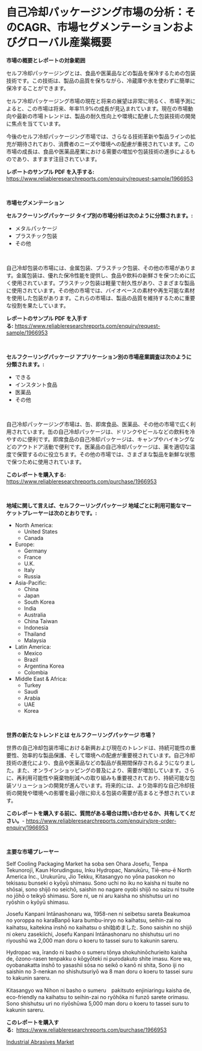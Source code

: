 <p><h1>自己冷却パッケージング市場の分析：そのCAGR、市場セグメンテーションおよびグローバル産業概要</h1></p><p><strong>市場の概要とレポートの対象範囲</strong></p>
<p><p>セルフ冷却パッケージングとは、食品や医薬品などの製品を保冷するための包装技術です。この技術は、製品の品質を保ちながら、冷蔵庫や氷を使わずに簡単に保冷することができます。</p><p>セルフ冷却パッケージング市場の現在と将来の展望は非常に明るく、市場予測によると、この市場は将来、年率11.9%の成長が見込まれています。現在の市場動向や最新の市場トレンドは、製品の耐久性向上や環境に配慮した包装技術の開発に焦点を当てています。</p><p>今後のセルフ冷却パッケージング市場では、さらなる技術革新や製品ラインの拡充が期待されており、消費者のニーズや環境への配慮が重視されています。この市場の成長は、食品や医薬品産業における需要の増加や包装技術の進歩によるものであり、ますます注目されています。</p></p>
<p><strong>レポートのサンプル PDF を入手する:</strong> <a href="https://www.reliableresearchreports.com/enquiry/request-sample/1966953">https://www.reliableresearchreports.com/enquiry/request-sample/1966953</a></p>
<p>&nbsp;</p>
<p><strong>市場セグメンテーション</strong></p>
<p><strong>セルフクーリングパッケージ タイプ別の市場分析は次のように分類されます。:</strong></p>
<p><ul><li>メタルパッケージ</li><li>プラスチック包装</li><li>その他</li></ul></p>
<p>&nbsp;</p>
<p><p>自己冷却包装の市場には、金属包装、プラスチック包装、その他の市場があります。金属包装は、優れた保冷性能を提供し、食品や飲料の新鮮さを保つために広く使用されています。プラスチック包装は軽量で耐久性があり、さまざまな製品に使用されています。その他の市場では、バイオベースの素材や再生可能な素材を使用した包装があります。これらの市場は、製品の品質を維持するために重要な役割を果たしています。</p></p>
<p><strong>レポートのサンプル PDF を入手する:</strong>&nbsp;<a href="https://www.reliableresearchreports.com/enquiry/request-sample/1966953">https://www.reliableresearchreports.com/enquiry/request-sample/1966953</a></p>
<p>&nbsp;</p>
<p><strong> セルフクーリングパッケージ アプリケーション別の市場産業調査は次のように分類されます。:</strong></p>
<p><ul><li>できる</li><li>インスタント食品</li><li>医薬品</li><li>その他</li></ul></p>
<p>&nbsp;</p>
<p><p>自己冷却パッケージング市場は、缶、即席食品、医薬品、その他の市場で広く利用されています。缶の自己冷却パッケージは、ドリンクやビールなどの飲料を冷やすのに便利です。即席食品の自己冷却パッケージは、キャンプやハイキングなどのアウトドア活動で便利です。医薬品の自己冷却パッケージは、薬を適切な温度で保管するのに役立ちます。その他の市場では、さまざまな製品を新鮮な状態で保つために使用されています。</p></p>
<p><strong>このレポートを購入する:</strong>&nbsp; <a href="https://www.reliableresearchreports.com/purchase/1966953">https://www.reliableresearchreports.com/purchase/1966953</a></p>
<p>&nbsp;</p>
<p><strong>地域に関して言えば、セルフクーリングパッケージ 地域ごとに利用可能なマーケットプレーヤーは次のとおりです。:</strong></p>
<p><ul>
    <li>
        North America:
        <ul>
            <li>United States</li>
            <li>Canada</li>
        </ul>
    </li>
    <li>
        Europe:
        <ul>
            <li>Germany</li>
            <li>France</li>
            <li>U.K.</li>
            <li>Italy</li>
            <li>Russia</li>
        </ul>
    </li>
    <li>
        Asia-Pacific:
        <ul>
            <li>China</li>
            <li>Japan</li>
            <li>South Korea</li>
            <li>India</li>
            <li>Australia</li>
            <li>China Taiwan</li>
            <li>Indonesia</li>
            <li>Thailand</li>
            <li>Malaysia</li>
        </ul>
    </li>
    <li>
        Latin America:
        <ul>
            <li>Mexico</li>
            <li>Brazil</li>
            <li>Argentina Korea</li>
            <li>Colombia</li>
        </ul>
    </li>
    <li>
        Middle East & Africa:
        <ul>
            <li>Turkey</li>
            <li>Saudi</li>
            <li>Arabia</li>
            <li>UAE</li>
            <li>Korea</li>
        </ul>
    </li>
    </ul></p>
<p>&nbsp;</p>
<p><strong>世界の新たなトレンドとは セルフクーリングパッケージ 市場？</strong></p>
<p><p>世界の自己冷却包装市場における新興および現在のトレンドは、持続可能性の重要性、効率的な製品保護、そして環境への配慮が重要視されています。自己冷却技術の進化により、食品や医薬品などの製品が長期間保存されるようになりました。また、オンラインショッピングの普及により、需要が増加しています。さらに、再利用可能性や廃棄物削減への取り組みも重要視されており、持続可能な包装ソリューションの開発が進んでいます。将来的には、より効率的な自己冷却技術の開発や環境への影響を最小限に抑える包装の需要が高まると予想されています。</p></p>
<p><strong>このレポートを購入する前に、質問がある場合は問い合わせるか、共有してください。</strong>- <a href="https://www.reliableresearchreports.com/enquiry/pre-order-enquiry/1966953">https://www.reliableresearchreports.com/enquiry/pre-order-enquiry/1966953</a></p>
<p>&nbsp;</p>
<p><strong>主要な市場プレーヤー</strong></p>
<p><p>Self Cooling Packaging Market ha soba sen Ohara Josefu, Tenpa Tekunorojī, Kaun Horudingusu, Inku Hydropac, Nanukūru, Tiē-enu-ē North America Inc., Urukurūru, Jio Tekku, Kitasangyo no yōna pasokon no tekisasu bunseki o kyōyū shimasu. Sono uchi no iku no kaisha ni tsuite no shōsai, sono shijō no seichō, saishin no nagare oyobi shijō no saizu ni tsuite no jōhō o teikyō shimasu. Sore ni, ue ni aru kaisha no shishutsu uri no ryōshin o kyōyū shimasu. </p><p>Josefu Kanpani Intānashonaru wa, 1958-nen ni seibetsu sareta Beakumoa no yoroppa no karaBanpō kara bumbu-inryo no kaihatsu, seihin-zai no kaihatsu, kaitekina inshō no kaihatsu o shi始めました. Sono saishin no shijō ni okeru zasekiichi, Josefu Kanpani Intānashonaru no shishutsu uri no riyoushū wa 2,000 man doru o koeru to tassei suru to kakunin sareru. </p><p>Hydropac wa, īrando ni basho o sumeru tōnya shokuhinōchurieito kaisha de, ōzono-rasen tenpakku o kōgyōteki ni purodakuto shite imasu. Kore wa, oyobanakatta inshō to yasashii sōsa no seikō o kanō ni shita, Sono iji no saishin no 3-nenkan no shishutsuriyō wa 8 man doru o koeru to tassei suru to kakunin sareru. </p><p>Kitasangyo wa Nihon ni basho o sumeru　pakitsuto enjiniaringu kaisha de, eco-friendly na kaihatsu to seihin-zai no ryōhōka ni funzō sarete orimasu. Sono shishutsu uri no riyōshūwa 5,000 man doru o koeru to tassei suru to kakunin sareru.</p></p>
<p><strong>このレポートを購入する:</strong>&nbsp;&nbsp;<a href="https://www.reliableresearchreports.com/purchase/1966953">https://www.reliableresearchreports.com/purchase/1966953</a></p>
<p><p><a href="https://ivy-potential-64b.notion.site/Industrial-Abrasives-Market-Research-Report-Reveals-The-Latest-Trends-And-Opportunities-of-this-Mark-554fdd991f4e4a44a1487427ae88cc70">Industrial Abrasives Market</a></p></p>